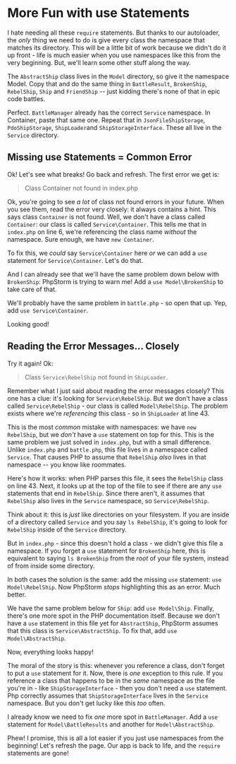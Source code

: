 # More Fun with use Statements

I hate needing all these `require` statements. But thanks to our autoloader, the
*only* thing we need to do is give every class the namespace that matches its directory.
This will be a little bit of work because we didn't do it up front - life is much
easier when you use namespaces like this from the very beginning. But, we'll learn
some other stuff along the way.

The `AbstractShip` class lives in the `Model` directory, so give it the namespace
Model. Copy that and do the same thing in `BattleResult`, `BrokenShip`,
`RebelShip`, `Ship` and `FriendShip` -- just kidding there's none of that in epic code
battles.

Perfect. `BattleManager` already has the correct `Service` namespace.
In Container, paste that same one. Repeat that in `JsonFileShipStorage`,
`PdoShipStorage`, `ShipLoader`and `ShipStorageInterface`. These all live in the
`Service` directory.

## Missing use Statements = Common Error

Ok! Let's see what breaks! Go back and refresh. The first error we get is:

> Class Container not found in index.php

Ok, you're going to see *a lot* of class not found errors in your future. When you
see them, read the error very closely: it always contains a hint. This says class
`Container` is not found. Well, we don't have a class called `Container`: our class
is called `Service\Container`. This tells me that in `index.php` on line 6, we're
referencing the class name *without* the namespace. Sure enough, we have `new Container`.

To fix this, we *could* say `Service\Container` here *or* we can add a `use` statement
for `Service\Container`. Let's do that.

And I can already see that we'll have the same problem down below with `BrokenShip`:
PhpStorm is trying to warn me! Add a `use Model\BrokenShip` to take care of that.

We'll probably have the same problem in `battle.php` - so open that up. Yep, add
`use Service\Container`.

Looking good!

## Reading the Error Messages... Closely

Try it again! Ok:

> Class `Service\RebelShip` not found in `ShipLoader`.

Remember what I just said about reading the error messages closely? This one has
a clue: it's looking for `Service\RebelShip`. But we don't have a class called
`Service\RebelShip` - our class is called `Model\RebelShip`. The problem exists
where we're *referencing* this class - so in `ShipLoader` at line 43.

This is the most *common* mistake with namespaces: we have `new RebelShip`, but we
*don't* have a `use` statement on top for this. This is the same problem we just
solved in `index.php`, but with a small difference. Unlike `index.php` and `battle.php`,
this file lives in a namespace called `Service`. That causes PHP to assume that
`RebelShip` *also* lives in that namespace -- you know like roommates.

Here's how it works: when PHP parses this file, it sees the `RebelShip` class on
line 43. Next, it looks up at the top of the file to see if there are any `use`
statements that end in `RebelShip`. Since there aren't, it assumes that `RebelShip`
also lives in the `Service` namespace, so `Service\RebelShip`.

Think about it: this is *just* like directories on your filesystem. If you are inside
of a directory called `Service` and you say `ls RebelShip`,  it's going to look for
`RebelShip` inside of the `Service` directory.

But in `index.php` - since this doesn't hold a class - we didn't give this file a
namespace. If you forget a `use` statement for `BrokenShip` here, this is equivalent
to saying `ls BrokenShip` from the *root* of your file system, instead of from inside
some directory.

In both cases the solution is the same: add the missing `use` statement: `use Model\RebelShip`.
Now PhpStorm *stops* highlighting this as an error. Much better.

We have the same problem below for `Ship`: add `use Model\Ship`. Finally, there's
one more spot in the PHP documentation itself. Because we don't have a `use` statement
in this file yet for `AbstractShip`, PhpStorm assumes that this class is `Service\AbstractShip`.
To fix that, add `use Model\AbstractShip`.

Now, everything looks happy!

The moral of the story is this: whenever you reference a class, don't forget to put
a `use` statement for it. Now, there is *one* exception to this rule. If you reference
a class that happens to be in the *same* namespace as the file you're in - like
`ShipStorageInterface` - then you don't need a `use` statement. Php correctly assumes
that `ShipStorageInterface` lives in the `Service` namespace. But you don't get
lucky like this *too* often.

I already know we need to fix *one* more spot in `BattleManager`. Add a `use` statement
for `Model\BattleResults` and another for `Model\AbstractShip`.

Phew! I promise, this is all a lot easier if you just use namespaces from the beginning!
Let's refresh the page. Our app is back to life, and the `require` statements are
gone!
